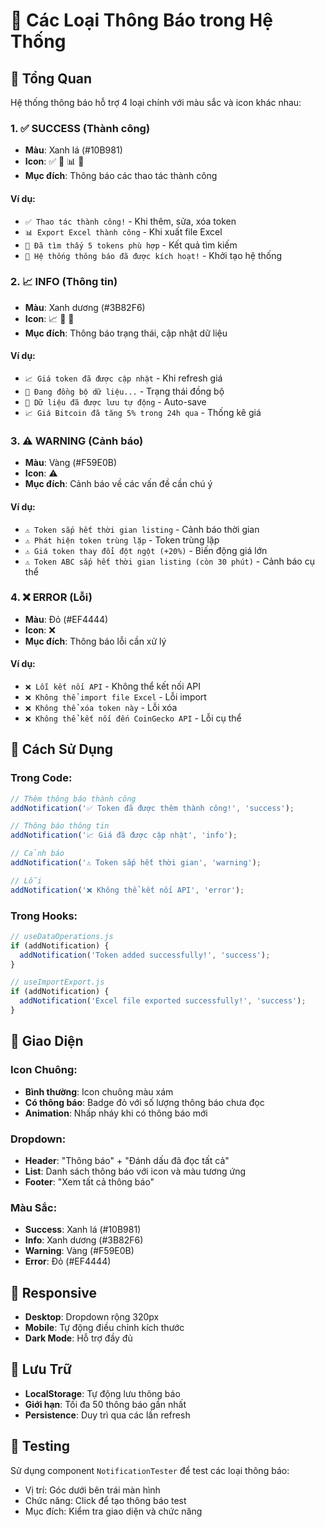 # 📢 Các Loại Thông Báo trong Hệ Thống

## 🎯 Tổng Quan
Hệ thống thông báo hỗ trợ 4 loại chính với màu sắc và icon khác nhau:

### 1. ✅ **SUCCESS** (Thành công)
- **Màu**: Xanh lá (#10B981)
- **Icon**: ✅ 🔔 📊 🎯
- **Mục đích**: Thông báo các thao tác thành công

#### Ví dụ:
- `✅ Thao tác thành công!` - Khi thêm, sửa, xóa token
- `📊 Export Excel thành công` - Khi xuất file Excel
- `🎯 Đã tìm thấy 5 tokens phù hợp` - Kết quả tìm kiếm
- `🔔 Hệ thống thông báo đã được kích hoạt!` - Khởi tạo hệ thống

### 2. 📈 **INFO** (Thông tin)
- **Màu**: Xanh dương (#3B82F6)
- **Icon**: 📈 🔄 💾
- **Mục đích**: Thông báo trạng thái, cập nhật dữ liệu

#### Ví dụ:
- `📈 Giá token đã được cập nhật` - Khi refresh giá
- `🔄 Đang đồng bộ dữ liệu...` - Trạng thái đồng bộ
- `💾 Dữ liệu đã được lưu tự động` - Auto-save
- `📈 Giá Bitcoin đã tăng 5% trong 24h qua` - Thống kê giá

### 3. ⚠️ **WARNING** (Cảnh báo)
- **Màu**: Vàng (#F59E0B)
- **Icon**: ⚠️
- **Mục đích**: Cảnh báo về các vấn đề cần chú ý

#### Ví dụ:
- `⚠️ Token sắp hết thời gian listing` - Cảnh báo thời gian
- `⚠️ Phát hiện token trùng lặp` - Token trùng lặp
- `⚠️ Giá token thay đổi đột ngột (+20%)` - Biến động giá lớn
- `⚠️ Token ABC sắp hết thời gian listing (còn 30 phút)` - Cảnh báo cụ thể

### 4. ❌ **ERROR** (Lỗi)
- **Màu**: Đỏ (#EF4444)
- **Icon**: ❌
- **Mục đích**: Thông báo lỗi cần xử lý

#### Ví dụ:
- `❌ Lỗi kết nối API` - Không thể kết nối API
- `❌ Không thể import file Excel` - Lỗi import
- `❌ Không thể xóa token này` - Lỗi xóa
- `❌ Không thể kết nối đến CoinGecko API` - Lỗi cụ thể

## 🔧 Cách Sử Dụng

### Trong Code:
```javascript
// Thêm thông báo thành công
addNotification('✅ Token đã được thêm thành công!', 'success');

// Thông báo thông tin
addNotification('📈 Giá đã được cập nhật', 'info');

// Cảnh báo
addNotification('⚠️ Token sắp hết thời gian', 'warning');

// Lỗi
addNotification('❌ Không thể kết nối API', 'error');
```

### Trong Hooks:
```javascript
// useDataOperations.js
if (addNotification) {
  addNotification('Token added successfully!', 'success');
}

// useImportExport.js
if (addNotification) {
  addNotification('Excel file exported successfully!', 'success');
}
```

## 🎨 Giao Diện

### Icon Chuông:
- **Bình thường**: Icon chuông màu xám
- **Có thông báo**: Badge đỏ với số lượng thông báo chưa đọc
- **Animation**: Nhấp nháy khi có thông báo mới

### Dropdown:
- **Header**: "Thông báo" + "Đánh dấu đã đọc tất cả"
- **List**: Danh sách thông báo với icon và màu tương ứng
- **Footer**: "Xem tất cả thông báo"

### Màu Sắc:
- **Success**: Xanh lá (#10B981)
- **Info**: Xanh dương (#3B82F6)
- **Warning**: Vàng (#F59E0B)
- **Error**: Đỏ (#EF4444)

## 📱 Responsive
- **Desktop**: Dropdown rộng 320px
- **Mobile**: Tự động điều chỉnh kích thước
- **Dark Mode**: Hỗ trợ đầy đủ

## 💾 Lưu Trữ
- **LocalStorage**: Tự động lưu thông báo
- **Giới hạn**: Tối đa 50 thông báo gần nhất
- **Persistence**: Duy trì qua các lần refresh

## 🧪 Testing
Sử dụng component `NotificationTester` để test các loại thông báo:
- Vị trí: Góc dưới bên trái màn hình
- Chức năng: Click để tạo thông báo test
- Mục đích: Kiểm tra giao diện và chức năng
